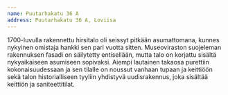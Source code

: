 ```yaml
---
name: Puutarhakatu 36 A
address: Puutarhakatu 36 A, Loviisa
---
```

1700-luvulla rakennettu hirsitalo oli seissyt pitkään asumattomana, kunnes nykyinen omistaja hankki sen pari vuotta sitten. Museoviraston suojeleman rakennuksen fasadi on säilytetty entisellään, mutta talo on korjattu sisältä nykyaikaiseen asumiseen sopivaksi. Aiempi lautainen takaosa purettiin kokonaisuudessaan ja sen tilalle on noussut vanhaan tupaan ja keittiöön sekä talon historialliseen tyyliin yhdistyvä uudisrakennus, joka sisältää keittiön ja saniteettitilat.